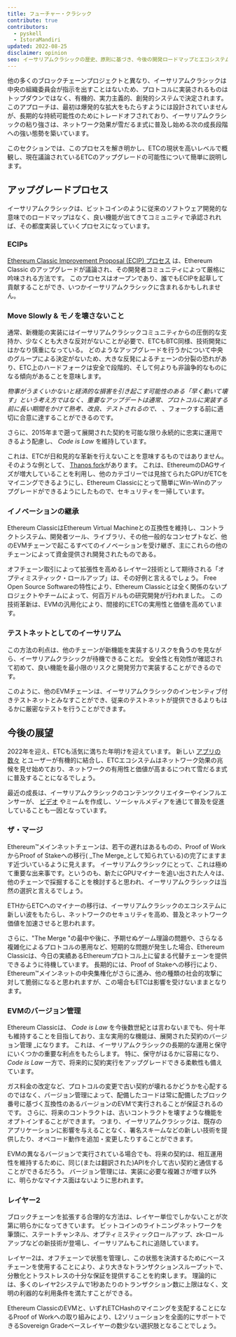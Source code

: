 ```yaml
---
title: フューチャー・クラシック
contribute: true
contributors:
  - pyskell
  - IstoraMandiri
updated: 2022-08-25
disclaimer: opinion
seo: イーサリアムクラシックの歴史、原則に基づき、今後の開発ロードマップとエコシステムにおける意思決定の方法について解説します。
---
```


他の多くのブロックチェーンプロジェクトと異なり、イーサリアムクラシックは中央の組織委員会が指示を出すことはないため、プロトコルに実装されるものはトップダウンではなく、有機的、実力主義的、創発的システムで決定されます。 このアプローチは、最初は爆発的な拡大をもたらすようには設計されていませんが、長期的な持続可能性のためにトレードオフされており、イーサリアムクラシックの粘り強さは、ネットワーク効果が雪だるま式に普及し始める次の成長段階への強い態勢を築いています。

このセクションでは、このプロセスを解き明かし、ETCの現状を高いレベルで概観し、現在議論されているETCのアップグレードの可能性について簡単に説明します。

## アップグレードプロセス

イーサリアムクラシックは、ビットコインのように従来のソフトウェア開発的な意味でのロードマップはなく、良い機能が出てきてコミュニティで承認されれば、その都度実装していくプロセスになっています。

### ECIPs

[Ethereum Classic Improvement Proposal (ECIP) プロセス](/development/ecips) は、Ethereum Classic のアップグレードが議論され、その開発者コミュニティによって厳格に吟味される方法です。 このプロセスはオープンであり、誰でもECIPを起草して貢献することができ、いつかイーサリアムクラシックに含まれるかもしれません。

### Move Slowly & モノを壊さないこと

通常、新機能の実装にはイーサリアムクラシックコミュニティからの圧倒的な支持か、少なくとも大きな反対がないことが必要で、ETCもBTC同様、技術開発にはかなり慎重になっている。 どのようなアップグレードを行うかについて中央のグループによる決定がないため、大きな反発によるチェーンの分裂の恐れがあり、ETC上のハードフォークは安全で段階的、そして何よりも非論争的なものになる傾向があることを意味します。

_物事がうまくいかないと経済的な損害を引き起こす可能性のある「早く動いて壊す」という考え方ではなく、重要なアップデートは通常、プロトコルに実装する前に長い期間をかけて熟考、改良、テストされるので、_ 、フォークする前に適切に合意に達することができるのです。

さらに、2015年まで遡って展開された契約を可能な限り永続的に忠実に運用できるよう配慮し、 _Code is Law_ を維持しています。

これは、ETCが日和見的な革新を行えないことを意味するものではありません。 そのような例として、 [Thanos fork](/knowledge/forks#thanos)があります。 これは、EthereumのDAGサイズが増大していることを利用し、他のカテゴリーでは見捨てられたGPUがETCをマイニングできるようにし、Ethereum Classicにとって簡単にWin-Winのアップグレードができるようにしたもので、セキュリティを一掃しています。

### イノベーションの継承

Ethereum ClassicはEthereum Virtual Machineとの互換性を維持し、コントラクトシステム、開発者ツール、ライブラリ、その他一般的なコンセプトなど、他のEVMチェーンで起こるすべてのイノベーションを受け継ぎ、主にこれらの他のチェーンによって資金提供され開発されたものである。

オフチェーン取引によって拡張性を高めるレイヤー2技術として期待される「オプティミスティック・ロールアップ」は、その好例と言えるでしょう。 Free Open Source Softwareの特性により、Ethereum Classicとは全く関係のないプロジェクトやチームによって、何百万ドルもの研究開発が行われました。 この技術革新は、EVMの汎用化により、間接的にETCの実用性と価値を高めています。

### テストネットとしてのイーサリアム

この方法の利点は、他のチェーンが新機能を実装するリスクを負うのを見ながら、イーサリアムクラシックが待機できることだ。 安全性と有効性が確認されて初めて、良い機能を最小限のリスクと開発労力で実装することができるのです。

このように、他のEVMチェーンは、イーサリアムクラシックのインセンティブ付きテストネットとみなすことができ、従来のテストネットが提供できるよりもはるかに厳密なテストを行うことができます。

## 今後の展望

2022年を迎え、ETCも活気に満ちた年明けを迎えています。 新しい [アプリの数々](/services/apps) とユーザーが有機的に結合し、ETCエコシステムはネットワーク効果の兆候を見せ始めており、ネットワークの有用性と価値が高まるにつれて雪だるま式に普及することになるでしょう。

最近の成長は、イーサリアムクラシックのコンテンツクリエイターやインフルエンサーが、 [ビデオ](/videos) やミームを作成し、ソーシャルメディアを通じて普及を促進していることも一因となっています。

### ザ・マージ

Ethereum™メインネットチェーンは、若干の遅れはあるものの、Proof of WorkからProof of Stakeへの移行( _The Merge_として知られている)の完了にますます近づいているように見えます。 イーサリアムクラシックにとって、これは極めて重要な出来事です。というのも、新たにGPUマイナーを追い出された人々は、他のチェーンで採掘することを検討すると思われ、イーサリアムクラシックは当然の選択と言えるでしょう。

ETHからETCへのマイナーの移行は、イーサリアムクラシックのエコシステムに新しい波をもたらし、ネットワークのセキュリティを高め、普及とネットワーク価値を加速させると思われます。

さらに、"The Merge "の最中や後に、予期せぬゲーム理論の問題や、さらなる複雑化によるプロトコルの悪用など、短期的な問題が発生した場合、Ethereum Classicは、今日の実績あるEthereumプロトコル上に留まる代替チェーンを提供できるように待機しています。 長期的には、Proof of Stakeへの移行により、Ethereum™メインネットの中央集権化がさらに進み、他の種類の社会的攻撃に対して脆弱になると思われますが、この場合もETCは影響を受けないままとなります。

### EVMのバージョン管理

Ethereum Classicは、 _Code is Law_ を今後数世紀とは言わないまでも、何十年も維持することを目指しており、主な実用的な機能は、展開された契約のバージョン管理 _になります。 これは、イーサリアムクラシックの長期的な運用と保守にいくつかの重要な利点をもたらします。 特に、保守がはるかに容易になり、 _Code is Law_ 一方で、将来的に契約実行をアップグレードできる柔軟性も備えています。

ガス料金の改定など、プロトコルの変更で古い契約が壊れるかどうかを心配するのではなく、バージョン管理によって、配備したコードは常に配備したブロック番号に基づく互換性のあるバージョンのEVMで実行されることが保証されるのです。 さらに、将来のコントラクトは、古いコントラクトを壊すような機能をオプトインすることができます。 つまり、イーサリアムクラシックは、既存のアプリケーションに影響を与えることなく、署名スキームなどの新しい技術を提供したり、オペコード動作を追加・変更したりすることができます。

EVMの異なるバージョンで実行されている場合でも、将来の契約は、相互運用性を維持するために、同じ(または翻訳された)APIを介して古い契約と通信することができるだろう。 バージョン管理には、実装に必要な複雑さが増す以外に、明らかなマイナス面はないように思われます。

### レイヤー2

ブロックチェーンを拡張する合理的な方法は、レイヤー単位でしかないことが次第に明らかになってきています。 ビットコインのライトニングネットワークを筆頭に、ステートチャンネル、オプティミスティックロールアップ、zk-ロールアップなどの新技術が登場し、イーサリアムもこれに追随しています。

レイヤー2は、オフチェーンで状態を管理し、この状態を決済するためにベースチェーンを使用することにより、より大きなトランザクションスループットで、分散化とトラストレスの十分な保証を提供することを約束します。 理論的には、多くのレイヤ2システムで1秒あたりのトランザクション数に上限はなく、文明の利器的な利用条件を満たすことができる。

Ethereum ClassicのEVMと、いずれETCHashのマイニングを支配することになるProof of Workへの取り組みにより、L2ソリューションを全面的にサポートできるSovereign Gradeベースレイヤーの数少ない選択肢となることでしょう。
